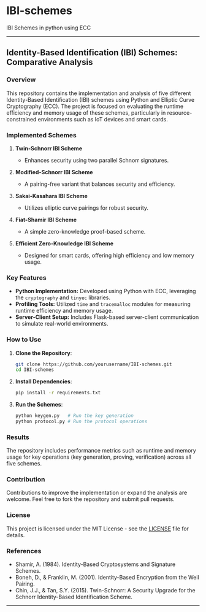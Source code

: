# IBI-schemes
IBI Schemes in python using ECC



---

## Identity-Based Identification (IBI) Schemes: Comparative Analysis

### Overview

This repository contains the implementation and analysis of five different Identity-Based Identification (IBI) schemes using Python and Elliptic Curve Cryptography (ECC). The project is focused on evaluating the runtime efficiency and memory usage of these schemes, particularly in resource-constrained environments such as IoT devices and smart cards.

### Implemented Schemes

1. **Twin-Schnorr IBI Scheme**  
   - Enhances security using two parallel Schnorr signatures.

2. **Modified-Schnorr IBI Scheme**  
   - A pairing-free variant that balances security and efficiency.

3. **Sakai-Kasahara IBI Scheme**  
   - Utilizes elliptic curve pairings for robust security.

4. **Fiat-Shamir IBI Scheme**  
   - A simple zero-knowledge proof-based scheme.

5. **Efficient Zero-Knowledge IBI Scheme**  
   - Designed for smart cards, offering high efficiency and low memory usage.

### Key Features

- **Python Implementation:** Developed using Python with ECC, leveraging the `cryptography` and `tinyec` libraries.
- **Profiling Tools:** Utilized `time` and `tracemalloc` modules for measuring runtime efficiency and memory usage.
- **Server-Client Setup:** Includes Flask-based server-client communication to simulate real-world environments.

### How to Use

1. **Clone the Repository**:
   ```bash
   git clone https://github.com/yourusername/IBI-schemes.git
   cd IBI-schemes
   ```

2. **Install Dependencies**:
   ```bash
   pip install -r requirements.txt
   ```

3. **Run the Schemes**:
   ```bash
   python keygen.py   # Run the key generation
   python protocol.py # Run the protocol operations
   ```

### Results

The repository includes performance metrics such as runtime and memory usage for key operations (key generation, proving, verification) across all five schemes.

### Contribution

Contributions to improve the implementation or expand the analysis are welcome. Feel free to fork the repository and submit pull requests.

### License

This project is licensed under the MIT License - see the [LICENSE](LICENSE) file for details.

### References

- Shamir, A. (1984). Identity-Based Cryptosystems and Signature Schemes.
- Boneh, D., & Franklin, M. (2001). Identity-Based Encryption from the Weil Pairing.
- Chin, J.J., & Tan, S.Y. (2015). Twin-Schnorr: A Security Upgrade for the Schnorr Identity-Based Identification Scheme.

---
